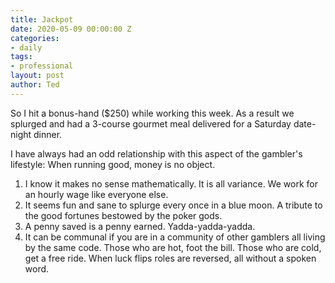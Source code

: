 ```yaml
---
title: Jackpot
date: 2020-05-09 00:00:00 Z
categories:
- daily
tags:
- professional
layout: post
author: Ted
---
```


So I hit a bonus-hand ($250) while working this week. As a result we splurged and had a 3-course gourmet meal delivered for a Saturday date-night dinner.

I have always had an odd relationship with this aspect of the gambler's lifestyle: When running good, money is no object.

1. I know it makes no sense mathematically. It is all variance. We work for an hourly wage like everyone else.
2. It seems fun and sane to splurge every once in a blue moon. A tribute to the good fortunes bestowed by the poker gods.
3. A penny saved is a penny earned. Yadda-yadda-yadda.
4. It can be communal if you are in a community of other gamblers all living by the same code. Those who are hot, foot the bill. Those who are cold, get a free ride. When luck flips roles are reversed, all without a spoken word. 
